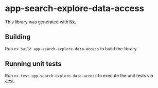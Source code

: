 # app-search-explore-data-access

This library was generated with [Nx](https://nx.dev).

## Building

Run `nx build app-search-explore-data-access` to build the library.

## Running unit tests

Run `nx test app-search-explore-data-access` to execute the unit tests via [Jest](https://jestjs.io).
